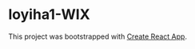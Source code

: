 # loyiha1-WIX

This project was bootstrapped with [Create React App](https://github.com/facebook/create-react-app).